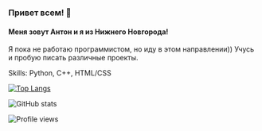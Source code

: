 ### Привет всем! 👋
#### Меня зовут Антон и я из Нижнего Новгорода!
Я пока не работаю программистом, но иду в этом направлении)) Учусь и пробую писать различные проекты.

Skills: Python, C++, HTML/CSS 

[![Top Langs](https://github-readme-stats.vercel.app/api/top-langs/?username=ant0ndk)](https://github.com/anuraghazra/github-readme-stats)

![GitHub stats](https://github-readme-stats.vercel.app/api?username=ant0ndk&show_icons=true&count_private=true)  

![Profile views](https://gpvc.arturio.dev/ant0ndk)  

